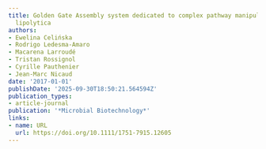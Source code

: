 ```yaml
---
title: Golden Gate Assembly system dedicated to complex pathway manipulation in Yarrowia
  lipolytica
authors:
- Ewelina Celińska
- Rodrigo Ledesma‐Amaro
- Macarena Larroudé
- Tristan Rossignol
- Cyrille Pauthenier
- Jean‐Marc Nicaud
date: '2017-01-01'
publishDate: '2025-09-30T18:50:21.564594Z'
publication_types:
- article-journal
publication: '*Microbial Biotechnology*'
links:
- name: URL
  url: https://doi.org/10.1111/1751-7915.12605
---
```


